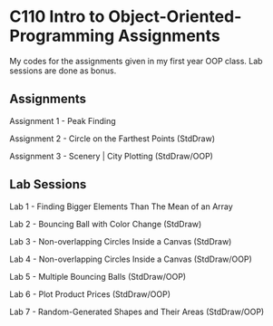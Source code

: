 # C110 Intro to Object-Oriented-Programming Assignments
My codes for the assignments given in my first year OOP class.
Lab sessions are done as bonus.

## Assignments

Assignment 1 - Peak Finding 

Assignment 2 - Circle on the Farthest Points (StdDraw)

Assignment 3 - Scenery | City Plotting (StdDraw/OOP)

## Lab Sessions

Lab 1 - Finding Bigger Elements Than The Mean of an Array

Lab 2 - Bouncing Ball with Color Change (StdDraw)

Lab 3 - Non-overlapping Circles Inside a Canvas (StdDraw)

Lab 4 - Non-overlapping Circles Inside a Canvas (StdDraw/OOP)

Lab 5 - Multiple Bouncing Balls (StdDraw/OOP)

Lab 6 - Plot Product Prices (StdDraw/OOP)   

Lab 7 - Random-Generated Shapes and Their Areas (StdDraw/OOP)
